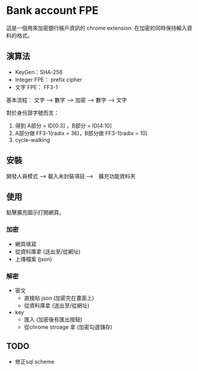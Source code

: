 # Bank account FPE
這是一個用來加密銀行帳戶資訊的 chrome extension. 在加密的同時保持輸入資料的格式。

## 演算法
- KeyGen：SHA-256
- Integer FPE： prefix cipher
- 文字 FPE： FF3-1

基本流程：
文字 --> 數字 --> 加密 --> 數字 --> 文字

對於身份證字號而言：
1. 得到 A部分 = ID[0:3] ，B部分 = ID[4:10]
2. A部分做 FF3-1(radix = 36)，B部分做 FF3-1(radix = 10)
3. cycle-walking

## 安裝
開發人員模式 --> 載入未封裝項目 -->　擴充功能資料夾

## 使用
點擊擴充圖示打開網頁。
### 加密
- 網頁填寫
- 從資料庫拿 (送出至/從網址)
- 上傳檔案 (json)
### 解密
- 密文
    - 直接貼 json (加密完在畫面上)
    - 從資料庫拿 (送出至/從網址)
- key
    - 匯入 (加密後有匯出按鈕)
    - 從chrome stroage 拿 (加密勾選儲存)

## TODO
- 修正sql scheme
